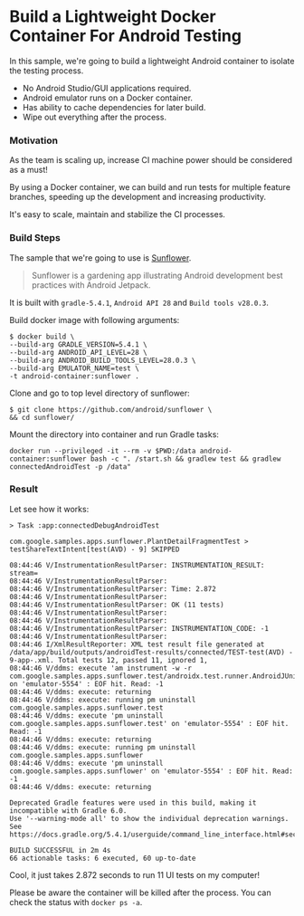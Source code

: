 # Build a Lightweight Docker Container For Android Testing

In this sample, we're going to build a lightweight Android container to isolate the testing process.

* No Android Studio/GUI applications required.
* Android emulator runs on a Docker container.
* Has ability to cache dependencies for later build.
* Wipe out everything after the process.

### Motivation
As the team is scaling up, increase CI machine power should be considered as a must! 

By using a Docker container, we can build and run tests for multiple feature branches, speeding up the development and increasing productivity.

It's easy to scale, maintain and stabilize the CI processes.

### Build Steps 

The sample that we're going to use is [Sunflower](https://github.com/android/sunflower).

> Sunflower is a gardening app illustrating Android development best practices with Android Jetpack.

It is built with `gradle-5.4.1`, `Android API 28` and `Build tools v28.0.3`. 

Build docker image with following arguments:

```shell
$ docker build \
--build-arg GRADLE_VERSION=5.4.1 \
--build-arg ANDROID_API_LEVEL=28 \
--build-arg ANDROID_BUILD_TOOLS_LEVEL=28.0.3 \
--build-arg EMULATOR_NAME=test \
-t android-container:sunflower .
```

Clone and go to top level directory of sunflower:

```shell
$ git clone https://github.com/android/sunflower \
&& cd sunflower/
```

Mount the directory into container and run Gradle tasks:

```shell
docker run --privileged -it --rm -v $PWD:/data android-container:sunflower bash -c ". /start.sh && gradlew test && gradlew connectedAndroidTest -p /data"
```

### Result
Let see how it works: 

```shell
> Task :app:connectedDebugAndroidTest

com.google.samples.apps.sunflower.PlantDetailFragmentTest > testShareTextIntent[test(AVD) - 9] SKIPPED

08:44:46 V/InstrumentationResultParser: INSTRUMENTATION_RESULT: stream=
08:44:46 V/InstrumentationResultParser:
08:44:46 V/InstrumentationResultParser: Time: 2.872
08:44:46 V/InstrumentationResultParser:
08:44:46 V/InstrumentationResultParser: OK (11 tests)
08:44:46 V/InstrumentationResultParser:
08:44:46 V/InstrumentationResultParser:
08:44:46 V/InstrumentationResultParser: INSTRUMENTATION_CODE: -1
08:44:46 V/InstrumentationResultParser:
08:44:46 I/XmlResultReporter: XML test result file generated at /data/app/build/outputs/androidTest-results/connected/TEST-test(AVD) - 9-app-.xml. Total tests 12, passed 11, ignored 1,
08:44:46 V/ddms: execute 'am instrument -w -r   com.google.samples.apps.sunflower.test/androidx.test.runner.AndroidJUnitRunner' on 'emulator-5554' : EOF hit. Read: -1
08:44:46 V/ddms: execute: returning
08:44:46 V/ddms: execute: running pm uninstall com.google.samples.apps.sunflower.test
08:44:46 V/ddms: execute 'pm uninstall com.google.samples.apps.sunflower.test' on 'emulator-5554' : EOF hit. Read: -1
08:44:46 V/ddms: execute: returning
08:44:46 V/ddms: execute: running pm uninstall com.google.samples.apps.sunflower
08:44:46 V/ddms: execute 'pm uninstall com.google.samples.apps.sunflower' on 'emulator-5554' : EOF hit. Read: -1
08:44:46 V/ddms: execute: returning

Deprecated Gradle features were used in this build, making it incompatible with Gradle 6.0.
Use '--warning-mode all' to show the individual deprecation warnings.
See https://docs.gradle.org/5.4.1/userguide/command_line_interface.html#sec:command_line_warnings

BUILD SUCCESSFUL in 2m 4s
66 actionable tasks: 6 executed, 60 up-to-date

```

Cool, it just takes 2.872 seconds to run 11 UI tests on my computer!

Please be aware the container will be killed after the process. You can check the status with `docker ps -a`.